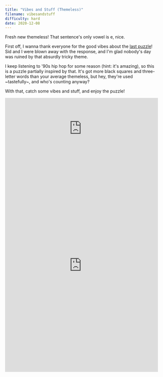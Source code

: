 ```yaml
---
title: "Vibes and Stuff (Themeless)"
filename: vibesandstuff
difficulty: hard
date: 2020-12-08
---
```


Fresh new themeless! That sentence's only vowel is e, nice.

First off, I wanna thank everyone for the good vibes about the [last puzzle](/crosswords/naturalprogression/)! Sid and I were blown away with the response, and I'm glad nobody's day was ruined by that absurdly tricky theme.

I keep listening to '90s hip hop for some reason (hint: it's amazing), so this is a puzzle partially inspired by that. It's got more black squares and three-letter words than your average themeless, but hey, they're used ~tastefully~, and who's counting anyway?

With that, catch some vibes and stuff, and enjoy the puzzle!

<iframe width="100%" height="200px" src="https://www.youtube.com/embed/M6dlKucPPKs" frameborder="0" allow="accelerometer; autoplay; clipboard-write; encrypted-media; gyroscope; picture-in-picture" allowfullscreen></iframe><br/>

<iframe height="700" width="100%" allowfullscreen="true" style="border:none;width: 100% !important;position: static;display: block !important;margin: 0 !important;"  name="80a395d458cc73db445abfa4d939b092b4a474d001c5431bf80bbf61485a14ea" src="https://amuselabs.com/pmm/crossword?id=5f75206e&set=80a395d458cc73db445abfa4d939b092b4a474d001c5431bf80bbf61485a14ea&embed=1&compact=1&maxCols=2"></iframe>